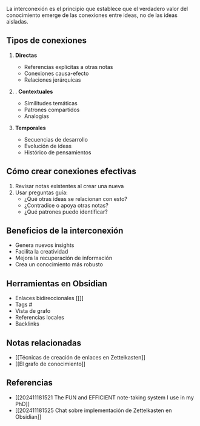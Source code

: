 La interconexión es el principio que establece que el verdadero valor del conocimiento emerge de las conexiones entre ideas, no de las ideas aisladas.
## Tipos de conexiones

1. **Directas**
	- Referencias explícitas a otras notas
	- Conexiones causa-efecto
	- Relaciones jerárquicas

2. . **Contextuales**
	- Similitudes temáticas
	- Patrones compartidos
	- Analogías

3. **Temporales**
	- Secuencias de desarrollo
	- Evolución de ideas
	- Histórico de pensamientos

## Cómo crear conexiones efectivas

1. Revisar notas existentes al crear una nueva
2. Usar preguntas guía:
	- ¿Qué otras ideas se relacionan con esto?
	- ¿Contradice o apoya otras notas?
	- ¿Qué patrones puedo identificar?

## Beneficios de la interconexión

- Genera nuevos insights
- Facilita la creatividad
- Mejora la recuperación de información
- Crea un conocimiento más robusto

## Herramientas en Obsidian

- Enlaces bidireccionales [[]]
- Tags #
- Vista de grafo
- Referencias locales
- Backlinks

## Notas relacionadas
- [[Técnicas de creación de enlaces en Zettelkasten]]
- [[El grafo de conocimiento]]

## Referencias
- [[202411181521 The FUN and EFFICIENT note-taking system I use in my PhD]]
- [[202411181525 Chat sobre implementación de Zettelkasten en Obsidian]]


